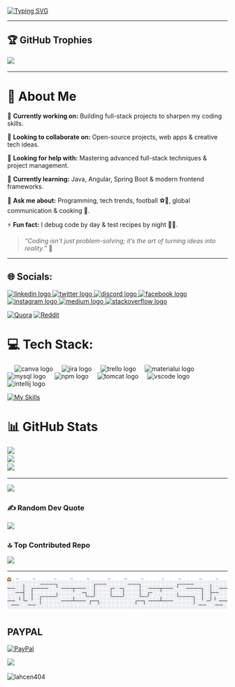 [![Typing SVG](https://readme-typing-svg.demolab.com?font=Fira+Code&weight=1000&size=27&pause=1000&color=19FF00&vCenter=true&width=520&height=53&lines=%F0%9F%91%BE+WELCOME+TO+LAHCEN'S+PROFILE+%F0%9F%91%BE;💻+Full+Stack+Developer+%7C;⚡+Coding+%26+Creativity+Combined)](https://git.io/typing-svg)



---

## 🏆 GitHub Trophies
![](https://github-profile-trophy.vercel.app/?username=lahcen404&theme=radical&no-frame=false&no-bg=true&margin-w=4)


---


# 💫 About Me
🔭 **Currently working on:** Building full-stack projects to sharpen my coding skills.  

👯 **Looking to collaborate on:** Open-source projects, web apps & creative tech ideas.  

🤝 **Looking for help with:** Mastering advanced full-stack techniques & project management.  

🌱 **Currently learning:** Java, Angular, Spring Boot & modern frontend frameworks.  

💬 **Ask me about:** Programming, tech trends, football ⚽🤍, global communication & cooking 🍳. 

⚡ **Fun fact:** I debug code by day & test recipes by night 🌙✨.  

> *“Coding isn’t just problem-solving; it’s the art of turning ideas into reality.”* 🚀  

---


## 🌐 Socials:

<div align="left">
  <a href="https://linkedin.com/in/lahcen-ait-maskour-32716422b" target="_blank">
    <img src="https://raw.githubusercontent.com/maurodesouza/profile-readme-generator/master/src/assets/icons/social/linkedin/default.svg" width="52" height="40" alt="linkedin logo"  />
  </a>
  <a href="https://x.com/lahcen__maskour" target="_blank">
    <img src="https://raw.githubusercontent.com/maurodesouza/profile-readme-generator/master/src/assets/icons/social/twitter/default.svg" width="52" height="40" alt="twitter logo"  />
  </a>
  <a href="https://discordapp.com/users/749634870145187910" target="_blank">
    <img src="https://raw.githubusercontent.com/maurodesouza/profile-readme-generator/master/src/assets/icons/social/discord/default.svg" width="52" height="40" alt="discord logo"  />
  </a>
  <a href="https://facebook.com/Lahcen.Ait.Maskour0" target="_blank">
    <img src="https://raw.githubusercontent.com/maurodesouza/profile-readme-generator/master/src/assets/icons/social/facebook/default.svg" width="52" height="40" alt="facebook logo"  />
  </a>
  <a href="https://instagram.com/lahcen__maskour" target="_blank">
    <img src="https://raw.githubusercontent.com/maurodesouza/profile-readme-generator/master/src/assets/icons/social/instagram/default.svg" width="52" height="40" alt="instagram logo"  />
  </a>
  <a href="https://medium.com/@@lahcen.maskour2003" target="_blank">
    <img src="https://raw.githubusercontent.com/maurodesouza/profile-readme-generator/master/src/assets/icons/social/medium/default.svg" width="52" height="40" alt="medium logo"  />
  </a>
  <a href="https://stackoverflow.com/users/28152849" target="_blank">
    <img src="https://raw.githubusercontent.com/maurodesouza/profile-readme-generator/master/src/assets/icons/social/stackoverflow/default.svg" width="52" height="40" alt="stackoverflow logo"  />
  </a>
</div>

 [![Quora](https://img.shields.io/badge/Quora-%23B92B27.svg?logo=Quora&logoColor=white)](https://quora.com/profile/AIT-MASKOUR-Lahcen) [![Reddit](https://img.shields.io/badge/Reddit-%23FF4500.svg?logo=Reddit&logoColor=white)](https://reddit.com/user/Lahcen404) 




# 💻 Tech Stack:

<div align="left">

  <img width="12" />
  <img src="https://cdn.jsdelivr.net/gh/devicons/devicon/icons/canva/canva-original.svg" height="40" alt="canva logo"  />
  <img width="12" />
  <img src="https://cdn.jsdelivr.net/gh/devicons/devicon/icons/jira/jira-original.svg" height="40" alt="jira logo"  />
  <img width="12" />
  <img src="https://cdn.jsdelivr.net/gh/devicons/devicon/icons/trello/trello-plain.svg" height="40" alt="trello logo"  />
  <img width="12" />
  <img src="https://cdn.jsdelivr.net/gh/devicons/devicon/icons/materialui/materialui-original.svg" height="40" alt="materialui logo"  />
  <img width="12" />
  <img src="https://cdn.jsdelivr.net/gh/devicons/devicon/icons/mysql/mysql-original.svg" height="40" alt="mysql logo"  />
  <img width="12" />
  <img src="https://cdn.jsdelivr.net/gh/devicons/devicon/icons/npm/npm-original-wordmark.svg" height="40" alt="npm logo"  />
  <img width="12" />
  <img src="https://cdn.jsdelivr.net/gh/devicons/devicon/icons/tomcat/tomcat-original.svg" height="40" alt="tomcat logo"  />
  <img width="12" />
  <img src="https://cdn.jsdelivr.net/gh/devicons/devicon/icons/vscode/vscode-original.svg" height="40" alt="vscode logo"  />
  <img width="12" />
  <img src="https://cdn.jsdelivr.net/gh/devicons/devicon/icons/intellij/intellij-original.svg" height="40" alt="intellij logo"  />
</div>

[![My Skills](https://skillicons.dev/icons?i=java,js,ts,html,css,c,cpp,angular,spring,figma,git,github,tailwind,bootstrap,docker,jenkins)](https://github?com/lahcen404)



###

# 📊 GitHub Stats
![](https://github-readme-stats.vercel.app/api?username=lahcen404&theme=neon&hide_border=false&include_all_commits=true&count_private=true)<br/>
![](https://nirzak-streak-stats.vercel.app/?user=lahcen404&theme=neon&hide_border=false)<br/>
![](https://github-readme-stats.vercel.app/api/top-langs/?username=lahcen404&theme=neon&hide_border=false&include_all_commits=true&count_private=true&layout=compact)

---


![](https://github.com/lahcen404/lahcen404/blob/output/github-contribution-grid-snake.svg)
### ✍️ Random Dev Quote

![](https://quotes-github-readme.vercel.app/api?type=horizontal&theme=radical)

### 🔝 Top Contributed Repo
![](https://github-contributor-stats.vercel.app/api?username=lahcen404&limit=5&theme=dark&combine_all_yearly_contributions=true)

---


<picture>
  <source media="(prefers-color-scheme: dark)" srcset="https://raw.githubusercontent.com/lahcen404/lahcen404/output/pacman-contribution-graph-dark.svg">
  <source media="(prefers-color-scheme: light)" srcset="https://raw.githubusercontent.com/lahcen404/lahcen404/output/pacman-contribution-graph.svg">
  <img alt="pacman contribution graph" src="https://raw.githubusercontent.com/lahcen404/lahcen404/output/pacman-contribution-graph.svg">
</picture>

###



  ## PAYPAL
  [![PayPal](https://img.shields.io/badge/PayPal-00457C?style=for-the-badge&logo=paypal&logoColor=white)](https://www.paypal.me/lahcen100k) 


[![](https://visitcount.itsvg.in/api?id=lahcen404&icon=0&color=0)](https://visitcount.itsvg.in)
<p align="left"> <img src="https://komarev.com/ghpvc/?username=lahcen404&label=Profile%20views&color=0e75b6&style=flat" alt="lahcen404" /> </p>

  

